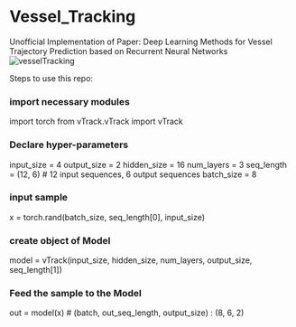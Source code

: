 # Vessel_Tracking

Unofficial Implementation of Paper: Deep Learning Methods for Vessel Trajectory
Prediction based on Recurrent Neural Networks
![vesselTracking](https://github.com/user-attachments/assets/8dd6ef95-6084-4a32-8e5a-27651a37f904)

Steps to use this repo:

### import necessary modules
import torch
from vTrack.vTrack import vTrack

### Declare hyper-parameters
input_size = 4
output_size = 2
hidden_size = 16
num_layers = 3
seq_length = (12, 6) # 12 input sequences, 6 output sequences
batch_size = 8

### input sample 
x = torch.rand(batch_size, seq_length[0], input_size)

### create object of Model
model = vTrack(input_size, hidden_size, num_layers, output_size, seq_length[1])

### Feed the sample to the Model
out = model(x) # (batch, out_seq_length, output_size) : (8, 6, 2)
